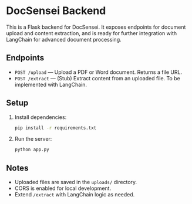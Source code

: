 # DocSensei Backend

This is a Flask backend for DocSensei. It exposes endpoints for document upload and content extraction, and is ready for further integration with LangChain for advanced document processing.

## Endpoints

- `POST /upload` — Upload a PDF or Word document. Returns a file URL.
- `POST /extract` — (Stub) Extract content from an uploaded file. To be implemented with LangChain.

## Setup

1. Install dependencies:
   ```bash
   pip install -r requirements.txt
   ```
2. Run the server:
   ```bash
   python app.py
   ```

## Notes
- Uploaded files are saved in the `uploads/` directory.
- CORS is enabled for local development.
- Extend `/extract` with LangChain logic as needed.
